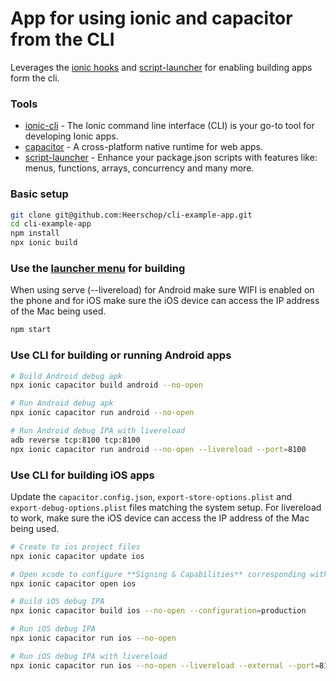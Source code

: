 # App for using ionic and capacitor from the CLI

Leverages the [ionic hooks](https://ionicframework.com/docs/cli/configuration#hooks) and [script-launcher](https://www.npmjs.com/package/script-launcher) for enabling building apps form the cli. 

### Tools

- [ionic-cli](https://beta.ionicframework.com/docs/installation/cli) - The Ionic command line interface (CLI) is your go-to tool for developing Ionic apps.
- [capacitor](https://capacitorjs.com/) - A cross-platform native runtime for web apps.
- [script-launcher](https://www.npmjs.com/package/script-launcher) - Enhance your package.json scripts with features like: menus, functions, arrays, concurrency and many more.

### Basic setup
``` bash
git clone git@github.com:Heerschop/cli-example-app.git
cd cli-example-app
npm install
npx ionic build
```

### Use the [launcher menu](https://www.npmjs.com/package/script-launcher#interactive-menu) for building 
When using serve (--livereload) for Android make sure WIFI is enabled on the phone and for iOS make sure the iOS device can access the IP address of the Mac being used.
``` bash
npm start
```

### Use CLI for building or running Android apps
``` bash
# Build Android debug apk
npx ionic capacitor build android --no-open

# Run Android debug apk
npx ionic capacitor run android --no-open

# Run Android debug IPA with livereload
adb reverse tcp:8100 tcp:8100
npx ionic capacitor run android --no-open --livereload --port=8100
```

### Use CLI for building iOS apps
Update the `capacitor.config.json`, `export-store-options.plist` and `export-debug-options.plist` files matching the system setup. For livereload to work, make sure the iOS device can access the IP address of the Mac being used.
``` bash
# Create to ios project files
npx ionic capacitor update ios

# Open xcode to configure **Signing & Capabilities** corresponding with the previously updated files.
npx ionic capacitor open ios

# Build iOS debug IPA
npx ionic capacitor build ios --no-open --configuration=production

# Run iOS debug IPA
npx ionic capacitor run ios --no-open

# Run iOS debug IPA with livereload
npx ionic capacitor run ios --no-open --livereload --external --port=8100
```
